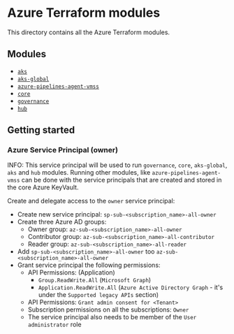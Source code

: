 # Azure Terraform modules

This directory contains all the Azure Terraform modules.

## Modules

- [`aks`](aks/README.md)
- [`aks-global`](aks-global/README.md)
- [`azure-pipelines-agent-vmss`](azure-pipelines-agent-vmss/README.md)
- [`core`](core/README.md)
- [`governance`](governance/README.md)
- [`hub`](hub/README.md)

## Getting started

### Azure Service Principal (owner)

INFO: This service principal will be used to run `governance`, `core`, `aks-global`, `aks` and `hub` modules. Running other modules, like `azure-pipelines-agent-vmss` can be done with the service principals that are created and stored in the core Azure KeyVault.

Create and delegate access to the `owner` service principal:

- Create new service principal: `sp-sub-<subscription_name>-all-owner`
- Create three Azure AD groups:
  - Owner group: `az-sub-<subscription_name>-all-owner`
  - Contributor group: `az-sub-<subscription_name>-all-contributor`
  - Reader group: `az-sub-<subscription_name>-all-reader`
- Add `sp-sub-<subscription_name>-all-owner` too `az-sub-<subscription_name>-all-owner`
- Grant service principal the following permissions:
  - API Permissions: (Application)
    - `Group.ReadWrite.All` (`Microsoft Graph`)
    - `Application.ReadWrite.All` (`Azure Active Directory Graph` - it's under the `Supported legacy APIs` section)
  - API Permissions: `Grant admin consent for <Tenant>`
  - Subscription permissions on all the subscriptions: `Owner`
  - The service principal also needs to be member of the `User administrator` role
